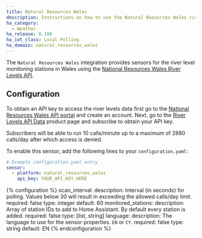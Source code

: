 ```yaml
---
title: Natural Resources Wales
description: Instructions on how to use the Natural Resources Wales river levels sensor in Home Assistant.
ha_category:
  - Weather
ha_release: 0.109
ha_iot_class: Local Polling
ha_domain: natural_resources_wales
---
```


The `Natural Resources Wales` integration provides sensors for the river level monitoring stations in Wales using the [National Resources Wales River Levels API](https://api-portal.naturalresources.wales/docs/services/).

## Configuration

To obtain an API key to access the river levels data first go to the [National Resources Wales API portal](https://api-portal.naturalresources.wales/) and create an account. Next, go to the [River Levels API Data](https://api-portal.naturalresources.wales/products/5775297acff72d1aac51beab/) product page and subscribe to obtain your API key.

Subscribers will be able to run 10 calls/minute up to a maximum of 2880 calls/day after which access is denied.

To enable this sensor, add the following lines to your `configuration.yaml`:

```yaml
# Example configuration.yaml entry
sensor:
  - platform: natural_resources_wales
    api_key: YOUR_API_KEY_HERE
```

{% configuration %}
scan_interval:
  description: Interval (in seconds) for polling. Values below 30 will result in exceeding the allowed calls/day limit.
  required: false
  type: integer
  default: 60
monitored_stations:
  description: Array of station IDs to add to Home Assistant. By default every station is added.
  required: false
  type: [list, string]
language:
  description: The language to use for the sensor properties. `EN` or `CY`.
  required: false
  type: string
  default: EN
{% endconfiguration %}
